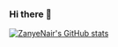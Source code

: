 ### Hi there 👋

[![ZanyeNair's GitHub stats](https://github-readme-stats.vercel.app/api?username=ZanyeNair&theme=tokyonight)](https://github.com/ZanyeNair/github-readme-stats)<br>
<!--
**ZanyeNair/ZanyeNair** is a ✨ _special_ ✨ repository because its `README.md` (this file) appears on your GitHub profile.

Here are some ideas to get you started:

- 🔭 I’m currently working on ...
- 🌱 I’m currently learning ...
- 👯 I’m looking to collaborate on ...
- 🤔 I’m looking for help with ...
- 💬 Ask me about ...
- 📫 How to reach me: ...
- 😄 Pronouns: ...
- ⚡ Fun fact: ...
-->
